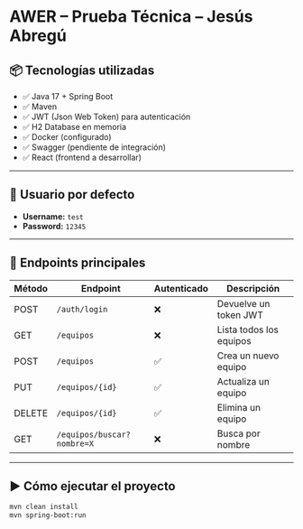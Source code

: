 # AWER – Prueba Técnica – Jesús Abregú

## 📦 Tecnologías utilizadas

- ✅ Java 17 + Spring Boot
- ✅ Maven
- ✅ JWT (Json Web Token) para autenticación
- ✅ H2 Database en memoria
- ✅ Docker (configurado)
- ✅ Swagger (pendiente de integración)
- ✅ React (frontend a desarrollar)

---

## 🔐 Usuario por defecto

- **Username:** `test`
- **Password:** `12345`

---

## 📂 Endpoints principales

| Método | Endpoint         | Autenticado | Descripción                         |
|--------|------------------|-------------|-------------------------------------|
| POST   | `/auth/login`    | ❌          | Devuelve un token JWT               |
| GET    | `/equipos`       | ❌          | Lista todos los equipos             |
| POST   | `/equipos`       | ✅          | Crea un nuevo equipo                |
| PUT    | `/equipos/{id}`  | ✅          | Actualiza un equipo                 |
| DELETE | `/equipos/{id}`  | ✅          | Elimina un equipo                   |
| GET    | `/equipos/buscar?nombre=X` | ❌ | Busca por nombre                   |

---

## ▶️ Cómo ejecutar el proyecto

```bash
mvn clean install
mvn spring-boot:run
